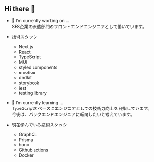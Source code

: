 ## Hi there 👋

- 🔭 I’m currently working on ...  
     SES企業の派遣部門のフロントエンドエンジニアとして働いています。

- 技術スタック　　
   - Next.js
   - React
   - TypeScript
   - MUI
   - styled components
   - emotion
   - dndkit
   - storybook
   - jest
   - testing library

- 🌱 I’m currently learning ...  
     TypeScriptをベースにエンジニアとしての技術力向上を目指しています。  
     今後は、バックエンドエンジニアに転向したいと考えています。　　

- 現在学んでいる技術スタック　　
   - GraphQL
   - Prisma
   - hono
   - Github actions
   - Docker

<!--
**gtn-74/gtn-74** is a ✨ _special_ ✨ repository because its `README.md` (this file) appears on your GitHub profile.

Here are some ideas to get you started:

- 🔭 I’m currently working on ...
- 🌱 I’m currently learning ...
- 👯 I’m looking to collaborate on ...
- 🤔 I’m looking for help with ...
- 💬 Ask me about ...
- 📫 How to reach me: ...
- 😄 Pronouns: ...
- ⚡ Fun fact: ...
-->
